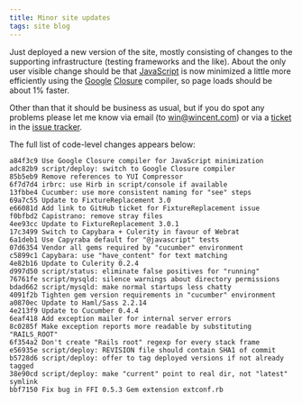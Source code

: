 ```yaml
---
title: Minor site updates
tags: site blog
---
```


Just deployed a new version of the site, mostly consisting of changes to the supporting infrastructure (testing frameworks and the like). About the only user visible change should be that [JavaScript](/wiki/JavaScript) is now minimized a little more efficiently using the [Google](/wiki/Google) [Closure](/wiki/Closure) compiler, so page loads should be about 1% faster.

Other than that it should be business as usual, but if you do spot any problems please let me know via email (to <win@wincent.com>) or via a [ticket](/wiki/ticket) in the [issue tracker](/wiki/issue_tracker).

The full list of code-level changes appears below:

    a84f3c9 Use Google Closure compiler for JavaScript minimization
    adc82b9 script/deploy: switch to Google Closure compiler
    85b5eb9 Remove references to YUI Compressor
    6f7d7d4 irbrc: use Hirb in script/console if available
    13fbbe4 Cucumber: use more consistent naming for "see" steps
    69a7c55 Update to FixtureReplacement 3.0
    e66081d Add link to GitHub ticket for FixtureReplacement issue
    f0bfbd2 Capistrano: remove stray files
    4ee93cc Update to FixtureReplacement 3.0.1
    17c3499 Switch to Capybara + Culerity in favour of Webrat
    6a1deb1 Use Capyraba default for "@javascript" tests
    07d6354 Vendor all gems required by "cucumber" environment
    c5899c1 Capybara: use "have_content" for text matching
    4e82b16 Update to Culerity 0.2.4
    d997d50 script/status: eliminate false positives for "running"
    76761fe script/mysqld: silence warnings about directory permissions
    bdad662 script/mysqld: make normal startups less chatty
    4091f2b Tighten gem version requirements in "cucumber" environment
    a0870ec Update to Haml/Sass 2.2.14
    4e213f9 Update to Cucumber 0.4.4
    6eaf418 Add exception mailer for internal server errors
    8c0285f Make exception reports more readable by substituting "RAILS_ROOT"
    6f354a2 Don't create "Rails root" regexp for every stack frame
    e56935e script/deploy: REVISION file should contain SHA1 of commit
    b5728d6 script/deploy: offer to tag deployed versions if not already tagged
    38e90cd script/deploy: make "current" point to real dir, not "latest" symlink
    bbf7150 Fix bug in FFI 0.5.3 Gem extension extconf.rb
